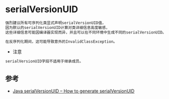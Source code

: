 # serialVersionUID

```md
强烈建议所有可序列化类显式声明serialVersionUID值，
因为默认的serialVersionUID计算对类详细信息高度敏感，
这些详细信息可能因编译器实现而异，并且可以在不同环境中生成不同的serialVersionUID。

在反序列化期间，这可能导致意外的InvalidClassException。
```
* 注意
```md
serialVersionUID字段不适用于继承成员。
```

## 参考
*  [Java serialVersionUID – How to generate serialVersionUID](https://howtodoinjava.com/java/serialization/serialversionuid/)